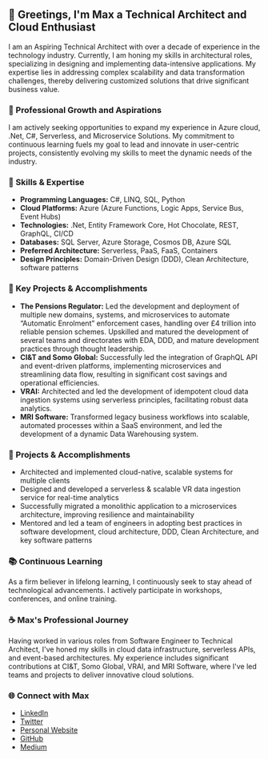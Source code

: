 ## 👋 Greetings, I'm Max a Technical Architect and Cloud Enthusiast

I am an Aspiring Technical Architect with over a decade of experience in the technology industry. Currently, I am honing my skills in architectural roles, specializing in designing and implementing data-intensive applications. My expertise lies in addressing complex scalability and data transformation challenges, thereby delivering customized solutions that drive significant business value.

### 🌱 Professional Growth and Aspirations
I am actively seeking opportunities to expand my experience in Azure cloud, .Net, C#, Serverless, and Microservice Solutions. My commitment to continuous learning fuels my goal to lead and innovate in user-centric projects, consistently evolving my skills to meet the dynamic needs of the industry.

### 🔧 Skills & Expertise

* **Programming Languages:** C#, LINQ, SQL, Python
* **Cloud Platforms:** Azure (Azure Functions, Logic Apps, Service Bus, Event Hubs)
* **Technologies:** .Net, Entity Framework Core, Hot Chocolate, REST, GraphQL, CI/CD
* **Databases:** SQL Server, Azure Storage, Cosmos DB, Azure SQL
* **Preferred Architecture:** Serverless, PaaS, FaaS, Containers
* **Design Principles:** Domain-Driven Design (DDD), Clean Architecture, software patterns

### 🚀 Key Projects & Accomplishments
* **The Pensions Regulator:** Led the development and deployment of multiple new domains, systems, and microservices to automate “Automatic Enrolment” enforcement cases, handling over £4 trillion into reliable pension schemes. Upskilled and matured the development of several teams and directorates with EDA, DDD, and mature development practices through thought leadership.
* **CI&T and Somo Global:** Successfully led the integration of GraphQL API and event-driven platforms, implementing microservices and streamlining data flow, resulting in significant cost savings and operational efficiencies.
* **VRAI:** Architected and led the development of idempotent cloud data ingestion systems using serverless principles, facilitating robust data analytics.
* **MRI Software:** Transformed legacy business workflows into scalable, automated processes within a SaaS environment, and led the development of a dynamic Data Warehousing system.

### 🚀 Projects & Accomplishments

* Architected and implemented cloud-native, scalable systems for multiple clients
* Designed and developed a serverless & scalable VR data ingestion service for real-time analytics
* Successfully migrated a monolithic application to a microservices architecture, improving resilience and maintainability
* Mentored and led a team of engineers in adopting best practices in software development, cloud architecture, DDD, Clean Architecture, and key software patterns

### 📚 Continuous Learning

As a firm believer in lifelong learning, I continuously seek to stay ahead of technological advancements. I actively participate in workshops, conferences, and online training.

### ☕ Max's Professional Journey

Having worked in various roles from Software Engineer to Technical Architect, I've honed my skills in cloud data infrastructure, serverless APIs, and event-based architectures. My experience includes significant contributions at CI&T, Somo Global, VRAI, and MRI Software, where I've led teams and projects to deliver innovative cloud solutions.

### 🌐 Connect with Max

* [LinkedIn](https://www.linkedin.com/in/maxlauriehutchinson)
* [Twitter](https://twitter.com/MaxLHutchinson)
* [Personal Website](https://www.maxlauriehutchinson.co.uk/)
* [GitHub](https://github.com/MaxLaurieHutchinson)
* [Medium](https://medium.com/@MaxLaurieHutchinson)


